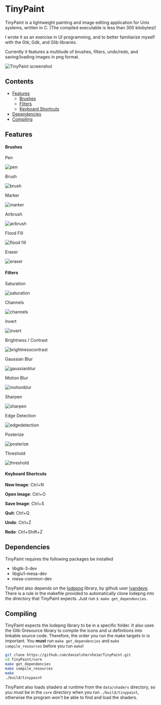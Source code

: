 # TinyPaint

TinyPaint is a lightweight painting and image editing application for Unix systems, written in C. (The compiled executable is less than 300 kilobytes)!

I wrote it as an exercise in UI programming, and to better familiarize myself with the Gtk, Gdk, and Glib libraries.

Currently it features a multitude of brushes, filters, undo/redo, and saving/loading images in png format.

![TinyPaint screenshot](images/tinypaint.png)

## Contents

- [Features](#features)
    - [Brushes](#brushes)
    - [Filters](#filters)
    - [Keyboard Shortcuts](#keyboardshortcuts)
- [Dependencies](#dependencies)
- [Compiling](#compiling)

<a name="features"></a>
## Features

<a name="brushes"></a>
#### Brushes

Pen

![pen](images/tools/pen.png)

Brush

![brush](images/tools/brush.png)

Marker

![marker](images/tools/marker.png)

Airbrush

![airbrush](images/tools/airbrush.png)

Flood Fill

![flood fill](images/tools/floodfill.png)

Eraser

![eraser](images/tools/erase.png)

<a name="filters"></a>
#### Filters

Saturation

![saturation](images/filters/saturate.png)

Channels

![channels](images/filters/channels.png)

Invert

![invert](images/filters/invert.png)

Brightness / Contrast

![brightnesscontrast](images/filters/bc.png)

Gaussian Blur

![gaussianblur](images/filters/gaussian.png)

Motion Blur

![motionblur](images/filters/motion.png)

Sharpen

![sharpen](images/filters/sharpen.png)

Edge Detection

![edgedetection](images/filters/edgedetect.png)

Posterize

![posterize](images/filters/posterize.png)

Threshold

![threshold](images/filters/threshold.png)

<a name="keyboardshortcuts"></a>
#### Keyboard Shortcuts

**New Image**: Ctrl+N

**Open Image**: Ctrl+O

**Save Image**: Ctrl+S

**Quit**: Ctrl+Q

**Undo**: Ctrl+Z

**Redo**: Ctrl+Shift+Z

<a name="dependencies"></a>
## Dependencies

TinyPaint requires the following packages be installed

- libgtk-3-dev
- libglu1-mesa-dev
- mesa-common-dev

TinyPaint also depends on the [lodepng](https://lodev.org/lodepng/) library, by github user [lvandeve](https://github.com/lvandeve/lodepng). There is a rule in the makefile provided to automatically clone lodepng into the directory that TinyPaint expects. Just run `$ make get_dependencies`.

<a name="compiling"></a>
## Compiling

TinyPaint expects the lodepng library to be in a specific folder. It also uses the Glib Gresource library to compile the icons and ui definitions into linkable source code. Therefore, the order you run the make targets in is important. You **must** run `make get_dependencies` and `make compile_resources`  before you run `make`!

```bash
git clone https://github.com/danielshervheim/TinyPaint.git
cd TinyPaint/core
make get_dependencies
make compile_resources
make
./build/tinypaint
```

TinyPaint also loads shaders at runtime from the `data/shaders` directory, so you must be in the `core`  directory when you run `./build/tinypaint`, otherwise the program won't be able to find and load the shaders.
